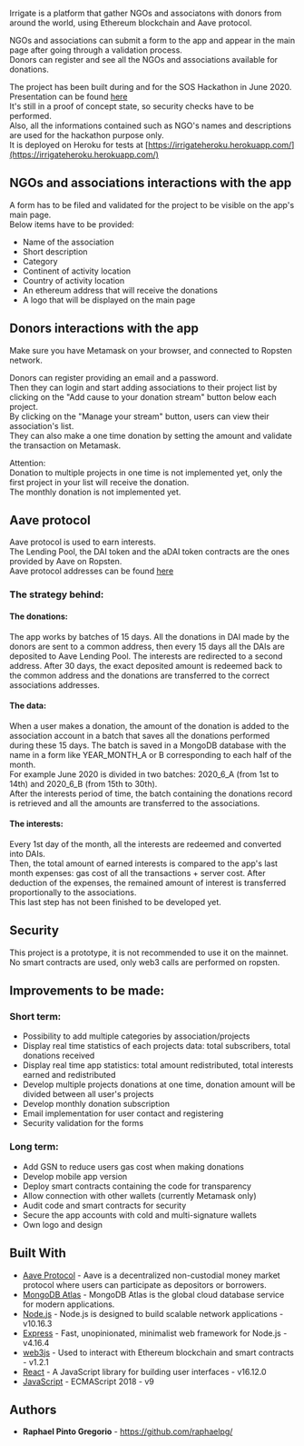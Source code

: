 Irrigate is a platform that gather NGOs and associatons with donors from around the world, using Ethereum blockchain and Aave protocol.  

NGOs and associations can submit a form to the app and appear in the main page after going through a validation process.  
Donors can register and see all the NGOs and associations available for donations.  

The project has been built during and for the SOS Hackathon in June 2020.  
Presentation can be found [here](https://docs.google.com/presentation/d/1Tvb5E9A6eEexZ1a7a1ZowvF8ps70dvDOYdWD1HJts30/edit?usp=sharing)  
It's still in a proof of concept state, so security checks have to be performed.  
Also, all the informations contained such as NGO's names and descriptions are used for the hackathon purpose only.  
It is deployed on Heroku for tests at [https://irrigateheroku.herokuapp.com/](https://irrigateheroku.herokuapp.com/)  


## NGOs and associations interactions with the app  

A form has to be filed and validated for the project to be visible on the app's main page.  
Below items have to be provided:  
* Name of the association  
* Short description  
* Category  
* Continent of activity location  
* Country of activity location  
* An ethereum address that will receive the donations  
* A logo that will be displayed on the main page  


## Donors interactions with the app  

Make sure you have Metamask on your browser, and connected to Ropsten network.  

Donors can register providing an email and a password.  
Then they can login and start adding associations to their project list by clicking on the "Add cause to your donation stream" button below each project.  
By clicking on the "Manage your stream" button, users can view their association's list.  
They can also make a one time donation by setting the amount and validate the transaction on Metamask.  

Attention:  
Donation to multiple projects in one time is not implemented yet, only the first project in your list will receive the donation.  
The monthly donation is not implemented yet.  


## Aave protocol  

Aave protocol is used to earn interests.  
The Lending Pool, the DAI token and the aDAI token contracts are the ones provided by Aave on Ropsten.  
Aave protocol addresses can be found [here](https://docs.aave.com/developers/deployed-contracts/deployed-contract-instances)  


### The strategy behind:    

#### The donations:  
The app works by batches of 15 days.
All the donations in DAI made by the donors are sent to a common address, then every 15 days all the DAIs are deposited to Aave Lending Pool.
The interests are redirected to a second address.
After 30 days, the exact deposited amount is redeemed back to the common address and the donations are transferred to the correct associations addresses.

#### The data:  
When a user makes a donation, the amount of the donation is added to the association account in a batch that saves all the donations performed during these 15 days. The batch is saved in a MongoDB database with the name in a form like YEAR_MONTH_A or B corresponding to each half of the month.  
For example June 2020 is divided in two batches: 2020_6_A (from 1st to 14th) and 2020_6_B (from 15th to 30th).   
After the interests period of time, the batch containing the donations record is retrieved and all the amounts are transferred to the associations.  

#### The interests:  
Every 1st day of the month, all the interests are redeemed and converted into DAIs.  
Then, the total amount of earned interests is compared to the app's last month expenses: gas cost of all the transactions + server cost.
After deduction of the expenses, the remained amount of interest is transferred proportionally to the associations.  
This last step has not been finished to be developed yet. 


## Security  

This project is a prototype, it is not recommended to use it on the mainnet.  
No smart contracts are used, only web3 calls are performed on ropsten.  


## Improvements to be made:  

### Short term:  
* Possibility to add multiple categories by association/projects  
* Display real time statistics of each projects data: total subscribers, total donations received   
* Display real time app statistics: total amount redistributed, total interests earned and redistributed  
* Develop multiple projects donations at one time, donation amount will be divided between all user's projects  
* Develop monthly donation subscription  
* Email implementation for user contact and registering  
* Security validation for the forms  

### Long term:  
* Add GSN to reduce users gas cost when making donations  
* Develop mobile app version  
* Deploy smart contracts containing the code for transparency    
* Allow connection with other wallets (currently Metamask only)  
* Audit code and smart contracts for security  
* Secure the app accounts with cold and multi-signature wallets  
* Own logo and design


## Built With

* [Aave Protocol](https://docs.aave.com/developers/) - Aave is a decentralized non-custodial money market protocol where users can participate as depositors or borrowers.  
* [MongoDB Atlas](https://www.mongodb.com/cloud/atlas) - MongoDB Atlas is the global cloud database service for modern applications.  
* [Node.js](https://nodejs.org/en/docs/) - Node.js is designed to build scalable network applications - v10.16.3  
* [Express](https://expressjs.com/en/4x/api.html) - Fast, unopinionated, minimalist web framework for Node.js - v4.16.4  
* [web3js](https://web3js.readthedocs.io/en/v1.2.1/web3.html) - Used to interact with Ethereum blockchain and smart contracts - v1.2.1  
* [React](https://reactjs.org/) - A JavaScript library for building user interfaces - v16.12.0  
* [JavaScript](https://developer.mozilla.org/en-US/docs/Web/JavaScript) - ECMAScript 2018 - v9  


## Authors

* **Raphael Pinto Gregorio** - https://github.com/raphaelpg/
